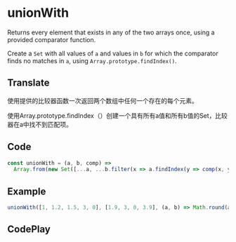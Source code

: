 # unionWith

Returns every element that exists in any of the two arrays once, using a provided comparator function.

Create a `Set` with all values of `a` and values in `b` for which the comparator finds no matches in `a`, using `Array.prototype.findIndex()`.

## Translate

使用提供的比较器函数一次返回两个数组中任何一个存在的每个元素。

使用Array.prototype.findIndex（）创建一个具有所有a值和所有b值的Set，比较器在a中找不到匹配项。

## Code

```js
const unionWith = (a, b, comp) =>
  Array.from(new Set([...a, ...b.filter(x => a.findIndex(y => comp(x, y)) === -1)]));
```

## Example

```js
unionWith([1, 1.2, 1.5, 3, 0], [1.9, 3, 0, 3.9], (a, b) => Math.round(a) === Math.round(b)); // [1, 1.2, 1.5, 3, 0, 3.9]
```

## CodePlay

<template>
  <code-play codeplay-id="" />
</template>
